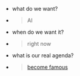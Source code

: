 *  what do we want? 
  - >AI

*  when do we want it?
  - >right now

*  what is our real agenda?
  - > [become famous](https://juaml.github.io/)

